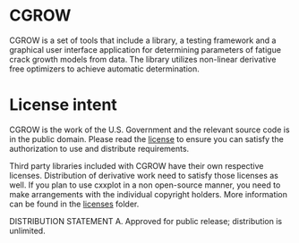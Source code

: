 # CGROW
CGROW is a set of tools that include a library, a testing framework and a graphical user interface application for determining parameters of fatigue crack growth models from data. The library utilizes non-linear derivative free optimizers to achieve automatic determination.

# License intent
CGROW is the work of the U.S. Government and the relevant source code is in the public domain. Please read the [license](license.txt) to ensure you can satisfy the authorization to use and distribute requirements.

Third party libraries included with CGROW have their own respective licenses. Distribution of derivative work need to satisfy those licenses as well. If you plan to use cxxplot in a non open-source manner, you need to make arrangements with the individual copyright holders. More information can be found in the [licenses](licenses) folder.

DISTRIBUTION STATEMENT A. Approved for public release; distribution is unlimited.
